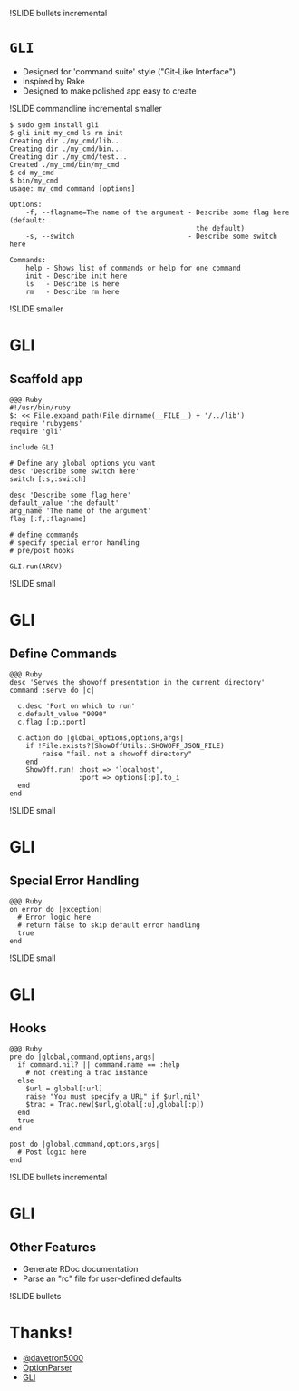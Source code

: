 !SLIDE bullets incremental
# <code>GLI</code>
* Designed for 'command suite' style ("Git-Like Interface")
* inspired by Rake
* Designed to make polished app easy to create

!SLIDE commandline incremental smaller

    $ sudo gem install gli
    $ gli init my_cmd ls rm init
    Creating dir ./my_cmd/lib...
    Creating dir ./my_cmd/bin...
    Creating dir ./my_cmd/test...
    Created ./my_cmd/bin/my_cmd
    $ cd my_cmd
    $ bin/my_cmd 
    usage: my_cmd command [options]

    Options:
        -f, --flagname=The name of the argument - Describe some flag here (default: 
                                                  the default)
        -s, --switch                            - Describe some switch here

    Commands:
        help - Shows list of commands or help for one command
        init - Describe init here
        ls   - Describe ls here
        rm   - Describe rm here
        
    

!SLIDE smaller
# GLI #
## Scaffold app ##

    @@@ Ruby
    #!/usr/bin/ruby
    $: << File.expand_path(File.dirname(__FILE__) + '/../lib')
    require 'rubygems'
    require 'gli'

    include GLI

    # Define any global options you want
    desc 'Describe some switch here'
    switch [:s,:switch]

    desc 'Describe some flag here'
    default_value 'the default'
    arg_name 'The name of the argument'
    flag [:f,:flagname]

    # define commands
    # specify special error handling
    # pre/post hooks

    GLI.run(ARGV)

!SLIDE small
# GLI #
## Define Commands ##

    @@@ Ruby
    desc 'Serves the showoff presentation in the current directory'
    command :serve do |c|

      c.desc 'Port on which to run'
      c.default_value "9090"
      c.flag [:p,:port]

      c.action do |global_options,options,args|
        if !File.exists?(ShowOffUtils::SHOWOFF_JSON_FILE)
            raise "fail. not a showoff directory"
        end
        ShowOff.run! :host => 'localhost', 
                     :port => options[:p].to_i
      end
    end

!SLIDE small
# GLI #
## Special Error Handling ##

    @@@ Ruby
    on_error do |exception|
      # Error logic here
      # return false to skip default error handling
      true
    end

!SLIDE  small
# GLI #
## Hooks ##

    @@@ Ruby
    pre do |global,command,options,args|
      if command.nil? || command.name == :help
        # not creating a trac instance
      else
        $url = global[:url]
        raise "You must specify a URL" if $url.nil?
        $trac = Trac.new($url,global[:u],global[:p])
      end
      true
    end

    post do |global,command,options,args|
      # Post logic here
    end

!SLIDE bullets incremental
# GLI #
## Other Features ##
* Generate RDoc documentation
* Parse an "rc" file for user-defined defaults

!SLIDE bullets
# Thanks! #
* [@davetron5000](http://www.twitter.com/davetron5000)
* [OptionParser](http://rubyforge.org/projects/optionparser/)
* [GLI](http://github.com/davetron5000/gli/)
